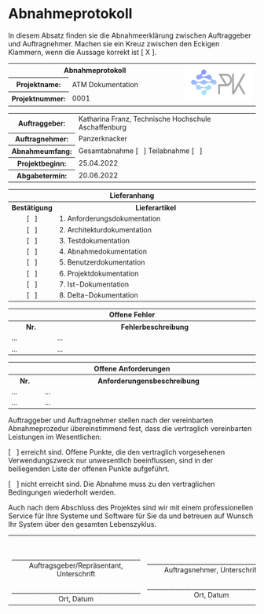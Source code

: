 # Abnahmeprotokoll

In diesem Absatz finden sie die Abnahmeerklärung zwischen Auftraggeber und Auftragnehmer. Machen sie ein Kreuz zwischen den Eckigen Klammern, wenn die Aussage korrekt ist [ X ].

<table >
      <tr >
         <th  Colspan="2" style="width:10%; text-align:center" > Abnahmeprotokoll </th>
         <th  rowspan="3" style="width:30%; text-align:center" ><img src="images/Panzerknacker_logo.jpg"> </th>
      </tr>
      <tr >
         <th style="width:10%"> Projektname: </th>
         <td> ATM Dokumentation </td>
      </tr>
      <tr>
         <th> Projektnummer: </th>
         <td> 0001 </td>
      </tr>
</table>

<table >
      <tr >
         <th style="width:10%;"> Auftraggeber: </th>
         <td> Katharina Franz, Technische Hochschule Aschaffenburg </td>
      </tr>
      <tr >
         <th> Auftragnehmer: </th>
         <td> Panzerknacker</td>
      </tr>
      <tr>
        <th> Abnahmeumfang: </th>
        <td> Gesamtabnahme [ &nbsp; ] Teilabnahme [ &nbsp; ] </td>
      </tr>
      <tr>
        <th> Projektbeginn: </th>
        <td> 25.04.2022 </td>
      </tr>
      <tr>
        <th> Abgabetermin: </th>
        <td> 20.06.2022 </td>
      </tr>
</table>

<table style="width:100%">
      <tr  >
         <th  Colspan="2" style="width:10%; text-align:center"> Lieferanhang </th>
      </tr>
      <tr >
         <th > Bestätigung </th>
         <th > Lieferartikel </th>
      </tr>
      <tr>
         <td style="width:10%; text-align:center"> [ &nbsp; ]</td>
         <td> 1. Anforderungsdokumentation </td>
      </tr>
      <tr>
         <td style="width:10%; text-align:center"> [ &nbsp; ] </td>
         <td> 2. Architekturdokumentation </td>
      </tr>
       <tr>
         <td style="width:10%; text-align:center"> [ &nbsp; ]</td>
         <td> 3. Testdokumentation </td>
      </tr>
      <tr>
         <td style="width:10%; text-align:center"> [ &nbsp; ] </td>
         <td> 4. Abnahmedokumentation </td>
      </tr>
      <tr>
         <td style="width:10%; text-align:center"> [ &nbsp; ]</td>
         <td> 5. Benutzerdokumentation </td>
      </tr>
      <tr>
         <td style="width:10%; text-align:center"> [ &nbsp; ] </td>
         <td> 6. Projektdokumentation </td>
      </tr>
      <tr>
         <td style="width:10%; text-align:center"> [ &nbsp; ]</td>
         <td> 7. Ist-Dokumentation </td>
      </tr>
      <tr>
         <td style="width:10%; text-align:center"> [ &nbsp; ] </td>
         <td> 8. Delta-Dokumentation </td>
      </tr>

</table>

<table style="width:100%">
      <tr  >
         <th  Colspan="2" style="width:10%; text-align:center"> Offene Fehler </th>
      </tr>
      <tr >
         <th > Nr. </th>
         <th > Fehlerbeschreibung </th>
      </tr>
      <tr>
         <td > ... </td>
         <td> ... </td>
      </tr>
      <tr>
         <td> ... </td>
         <td> ... </td>
      </tr>
</table>

<table style="width:100%">
      <tr >
         <th  Colspan="2" style="width:10%; text-align:center"> Offene Anforderungen </th>
      </tr>
      <tr>
         <th> Nr. </th>
         <th> Anforderungensbeschreibung </th>
      </tr>
      <tr>
         <td> ... </td>
         <td> ... </td>
      </tr>
      <tr>
         <td> ... </td>
         <td> ... </td>
      </tr>
</table>

Auftraggeber und Auftragnehmer stellen nach der vereinbarten Abnahmeprozedur übereinstimmend fest, dass die vertraglich vereinbarten Leistungen im Wesentlichen:

[ &nbsp; ] erreicht sind. Offene Punkte, die den vertraglich vorgesehenen Verwendungszweck nur unwesentlich beeinflussen, sind in der beiliegenden Liste der offenen Punkte aufgeführt.

[ &nbsp; ] nicht erreicht sind. Die Abnahme muss zu den vertraglichen Bedingungen wiederholt werden.

Auch nach dem Abschluss des Projektes sind wir mit einem professionellen Service für Ihre Systeme und Software für Sie da und betreuen auf Wunsch Ihr System über den gesamten Lebenszyklus.

<table>
      <tr>
         <td style="width:10%; text-align:center">
         <br>
         <br>_________________________________________
         <br>
         Auftragsgeber/Repräsentant, Unterschrift
         <br>
         <br>_________________________________________
         <br>
         Ort, Datum
         </td>
         <td style="width:10%; text-align:center">
         <br>
         <br>_________________________________________
         <br>
         Auftragsnehmer, Unterschrift
         <br>
         <br>_________________________________________
         <br>
         Ort, Datum
         </td>
      </tr>
</table>

<br>
